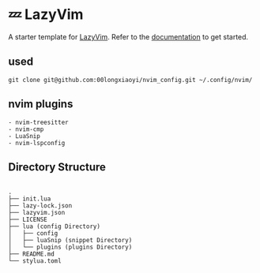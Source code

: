 # 💤 LazyVim

A starter template for [LazyVim](https://github.com/LazyVim/LazyVim).
Refer to the [documentation](https://lazyvim.github.io/installation) to get started.

## used
```
git clone git@github.com:00longxiaoyi/nvim_config.git ~/.config/nvim/
```


## nvim plugins
``` shell
- nvim-treesitter
- nvim-cmp
- LuaSnip
- nvim-lspconfig
```
## Directory Structure
``` shell

.
├── init.lua
├── lazy-lock.json
├── lazyvim.json
├── LICENSE
├── lua (config Directory)
│   ├── config  
│   ├── luaSnip (snippet Directory)
│   └── plugins (plugins Directory)
├── README.md
└── stylua.toml

```
